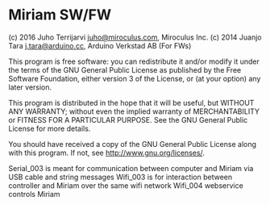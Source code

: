 Miriam SW/FW
========

(c) 2016 Juho Terrijarvi juho@miroculus.com, Miroculus Inc.
(c) 2014 Juanjo Tara j.tara@arduino.cc, Arduino Verkstad AB (For FWs)
 
This program is free software: you can redistribute it and/or modify it under the terms of the GNU General Public License as published by the Free Software Foundation, either version 3 of the License, or (at your option) any later version.

This program is distributed in the hope that it will be useful, but WITHOUT ANY WARRANTY; without even the implied warranty of MERCHANTABILITY or FITNESS FOR A PARTICULAR PURPOSE.  See the GNU General Public License for more details.
    
You should have received a copy of the GNU General Public License along with this program.  If not, see <http://www.gnu.org/licenses/>.

Serial_003 is meant for communication between computer and Miriam via USB cable and string messages
Wifi_003 is for interaction between controller and Miriam over the same wifi network
Wifi_004 webservice controls Miriam


